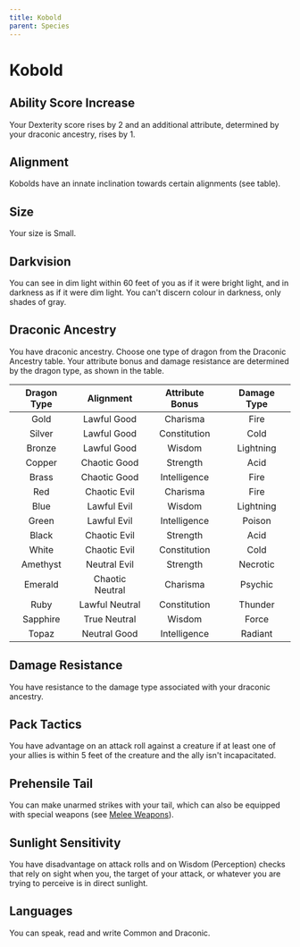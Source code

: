```yaml
---
title: Kobold
parent: Species
---
```


# Kobold

## Ability Score Increase
Your Dexterity score rises by 2 and an additional attribute, determined by your draconic ancestry, rises by 1.

## Alignment
Kobolds have an innate inclination towards certain alignments (see table).

## Size
Your size is Small.

## Darkvision
You can see in dim light within 60 feet of you as if it were bright light, and in darkness as if it were dim light. You can't discern colour in darkness, only shades of gray.

## Draconic Ancestry
You have draconic ancestry. Choose one type of dragon from the Draconic Ancestry table. Your attribute bonus and damage resistance are determined by the dragon type, as shown in the table.

| Dragon Type | Alignment | Attribute Bonus | Damage Type |
|:-----------:|:---------:|:---------------:|:-----------:|
| Gold | Lawful Good | Charisma | Fire |
| Silver | Lawful Good | Constitution | Cold |
| Bronze | Lawful Good | Wisdom | Lightning |
| Copper | Chaotic Good | Strength | Acid |
| Brass | Chaotic Good | Intelligence | Fire |
| Red | Chaotic Evil | Charisma | Fire |
| Blue | Lawful Evil | Wisdom | Lightning |
| Green | Lawful Evil | Intelligence | Poison |
| Black | Chaotic Evil | Strength | Acid |
| White | Chaotic Evil | Constitution | Cold |
| Amethyst | Neutral Evil | Strength | Necrotic |
| Emerald | Chaotic Neutral | Charisma | Psychic |
| Ruby | Lawful Neutral | Constitution | Thunder |
| Sapphire | True Neutral | Wisdom | Force |
| Topaz | Neutral Good | Intelligence | Radiant |

## Damage Resistance
You have resistance to the damage type associated with your draconic ancestry.

## Pack Tactics
You have advantage on an attack roll against a creature if at least one of your allies is within 5 feet of the creature and the ally isn't incapacitated.

## Prehensile Tail
You can make unarmed strikes with your tail, which can also be equipped with special weapons (see [Melee Weapons](http://stormchaserroleplaying.com/stormchaserRPG/Equipment/Weapons/MeleeWeaponTables/)).

## Sunlight Sensitivity
You have disadvantage on attack rolls and on Wisdom (Perception) checks that rely on sight when you, the target of your attack, or whatever you are trying to perceive is in direct sunlight.

## Languages
You can speak, read and write Common and Draconic.
